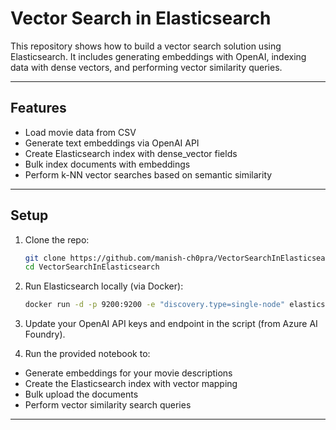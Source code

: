 # Vector Search in Elasticsearch

This repository shows how to build a vector search solution using Elasticsearch. It includes generating embeddings with OpenAI, indexing data with dense vectors, and performing vector similarity queries.

---

## Features

- Load movie data from CSV  
- Generate text embeddings via OpenAI API  
- Create Elasticsearch index with dense_vector fields  
- Bulk index documents with embeddings  
- Perform k-NN vector searches based on semantic similarity  

---

## Setup

1. Clone the repo:

    ```bash
    git clone https://github.com/manish-ch0pra/VectorSearchInElasticsearch.git
    cd VectorSearchInElasticsearch
    ```

2. Run Elasticsearch locally (via Docker):

    ```bash
    docker run -d -p 9200:9200 -e "discovery.type=single-node" elasticsearch:8.13.0
    ```

3. Update your OpenAI API keys and endpoint in the script (from Azure AI Foundry).

4. Run the provided notebook to:
- Generate embeddings for your movie descriptions  
- Create the Elasticsearch index with vector mapping  
- Bulk upload the documents  
- Perform vector similarity search queries  

---